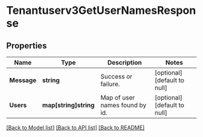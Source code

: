 # Tenantuserv3GetUserNamesResponse

## Properties
Name | Type | Description | Notes
------------ | ------------- | ------------- | -------------
**Message** | **string** | Success or failure. | [optional] [default to null]
**Users** | **map[string]string** | Map of user names found by id. | [optional] [default to null]

[[Back to Model list]](../README.md#documentation-for-models) [[Back to API list]](../README.md#documentation-for-api-endpoints) [[Back to README]](../README.md)

